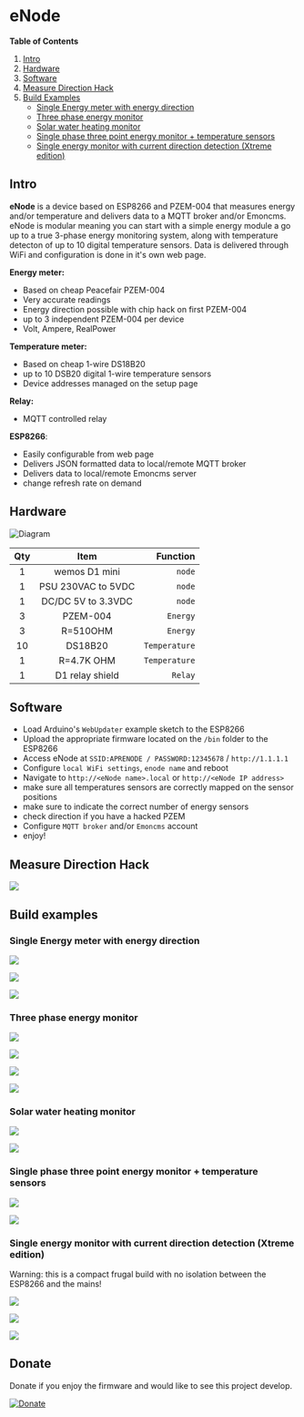 # eNode



**Table of Contents**   
1. [Intro](#id1)
2. [Hardware](#id2)
3. [Software](#id3)
4. [Measure Direction Hack](#id4)
5. [Build Examples](#id5)
   - [Single Energy meter with energy direction](#id6)
   - [Three phase energy monitor](#id7)
   - [Solar water heating monitor](#id8)
   - [Single phase three point energy monitor + temperature sensors](#id9)
   - [Single energy monitor with current direction detection (Xtreme edition)](#id10)



## Intro <a name="id1"></a>


**eNode** is a device based on ESP8266 and PZEM-004 that measures energy and/or temperature and delivers data to a MQTT broker and/or Emoncms. eNode is modular meaning you can start with a simple energy module a go up to a true 3-phase energy monitoring system, along with temperature detecton of up to 10 digital temperature sensors. Data is delivered through WiFi and configuration is done in it's own web page.


**Energy meter:**
  - Based on cheap Peacefair PZEM-004
  - Very accurate readings 
  - Energy direction possible with chip hack on first PZEM-004
  - up to 3 independent PZEM-004 per device
  - Volt, Ampere, RealPower

**Temperature meter:**
  - Based on cheap 1-wire DS18B20
  - up to 10 DSB20 digital 1-wire temperature sensors
  - Device addresses managed on the setup page

**Relay:**
  - MQTT controlled relay

**ESP8266**:
  - Easily configurable from web page
  - Delivers JSON formatted data to local/remote MQTT broker
  - Delivers data to local/remote Emoncms server
  - change refresh rate on demand





## Hardware <a name="id2"></a>

![Diagram](https://lh3.googleusercontent.com/e1DfGtuDOHP26ks97AbndyLBgnwTMQKkRq1iP9G3FVU9LVAItQy7oaT_N-G7u__ev1GwVheDQIT4FdfuTnYpeKXaBWdDkA-Hj8ABVrYQ7QMdZP-GNQVgKgIZV3G8cNY5jdXc4YkYQd31Ctxp7K26qBiDRz4ZabsLqoIqF-QRPAuusCwKpMDkOfXJpcTv5HSq1SGEhRiZfV27RDVZdenaQrf8q9VUYIf4BUmCWjhxIJC1U6ZtEUwBSjWuHwkXcHHz6rmBRi3fKQBbwzb-dS2X5vKwRFRTGck66H-jditREWfmHFMf6BCmInn1MypB31J1s-ZQw4ebJIZ6oqXXh0--bvhL2EViN4wZUSxpBGHI4pFWAHldrGt7cl5b3iP5ghdcrpyl_w1NgX3jell0uDbApxBli3oddDuJjr3MQ4tzG6eesagyHrXWTDTiqZRIb3pDDu4VGP2OkHRZExDRy51eAxpFR7kU23HwMWZw4Ci6SZus5xKCGuj209lCABqcidIjQKZ2Awd-2vVLVbmPZj4l4tqY5NSWbmggXl-4GVQazypX6jQOZ-DEINfM9rfzj-htv0cOkbhY2tOMi4pY2BtTZRiEv9_nZx-naJPWyDYqxS8sP8nqco0HUnkyBUIFP9x8XNTziEaPBNI6KZZIySMj9g4nM099wvj332Jgw2SMNg=w1369-h613-no)



Qty | Item | Function
:---: | :---: | ---:
1 | wemos D1 mini | `node`
1 | PSU 230VAC to 5VDC | `node`
1 | DC/DC 5V to 3.3VDC | `node`
3 | PZEM-004 | `Energy`
3 | R=510OHM | `Energy`
10 | DS18B20 | `Temperature`
1 |  R=4.7K OHM | `Temperature`
1| D1 relay shield|` Relay`


## Software <a name="id3"></a>

- Load Arduino's `WebUpdater` example sketch to the ESP8266
- Upload the appropriate firmware located on the `/bin` folder to the ESP8266
- Access eNode at `SSID:APRENODE / PASSWORD:12345678` / `http://1.1.1.1`
- Configure `local WiFi settings`, `enode name` and reboot
- Navigate to `http://<eNode name>.local` or `http://<eNode IP address>`
- make sure all temperatures sensors are correctly mapped on the sensor positions
- make sure to indicate the correct number of energy sensors
- check direction if you have a hacked PZEM
- Configure `MQTT broker` and/or `Emoncms` account
- enjoy!


## Measure Direction Hack <a name="id4"></a>

![](https://lh3.googleusercontent.com/7oKvPvdqY3lP6zBprZ33XxJ7tKCSPjcxN2w-OqwHl_1SzNu80wvdnXQUsuom1qUd44zljcSAKoW6R_QD6Fw6dyNdrQpZGyCAt7fK76CRAaeEPu2qT8z-xMeqMLAlgMNtwaDBF7miqPXhsgoQ-rWaterlj8KB61w-i8nbBX3sqG_NviRIJFRPZu4y5Mk5QQHA83q366xY_NipzpD8CfSDKwin57H3Htds_hMZ-07q1bP9mxqiQBRQqcq6nFyu7SyfzQPI7FPg7txX6qM7KTZdOb53coQP14PXP9ZpZgZd6tcLpuRveteLxfdhUHiUXz74R1f_4OeA_25O--yq3BcZT_W89wb5o-ZRAX4VKxyWw7SOmyMhGib1QK7HJxYOTOWC5yf9IasuEWV_vbtsjChd_gD7Al2RD4akmTF-P8RQy6oLgGEKNINEdbHCTc4NhU0PtUVe3b90hhll2i0vlXHoQQ_Dcv1H4UQkiork0te3gWIpN9IEScdoKep3nyKpx4NwDmuup3uilXumtjUWld5qL1ifNlgKCKj39EcPMyswWAbB7pGrEsRqt0L_xvEW9gpEuPkjH6MUEL-biGVslIl6hkCvgLHb1iIcVd2EOjmNMurGXLUkB2KS3h3Vw4LIQRWzvFUrmJfLbP9hZKorvSnoDPO2MfHhwYYeXgx2m2J11w=w800-h402-no)


## Build examples <a name="id5"></a>

### Single Energy meter with energy direction <a name="id6"></a>

![](https://lh3.googleusercontent.com/SBM5yHYrzJLQoWducXGPkJP71SLBFISQ5Ax2F3FiR5YQkcBkk9DWqZR7r-aBd-BZTT0_eq0TYaBDuSUKMblybQ1whlfn3Ab3sCUCO7kJJBTG1XEwTd10mAaM5Kt19AUJTuHebA=w950-h633-no)

![](https://lh3.googleusercontent.com/WklSgATVuYcM-uWvbv1qg55E02CUx65vQSYuu0rdVQBsc_ANtl6Y6VnednGCHvuDDJgTBmnBIoNl83vk3QXxfgnidPhTsvpPO1Nfrsi9RKvS4Sm8AGlZYS1ETrLe2WTAgLPpQQ=w1410-h737-no)


![](https://lh3.googleusercontent.com/sQ2G_MfHBDJgZtr_T6JmCbHzPJ0tjJ65jIqNFqcfjtzA-GOI7atpoX9LF5F_NyfGG5sIVLVW3Nkw8zpwZKXFduHe-lHJWSzEFdfq6-6qOtMNwXWco8yAiiEJuRivfRRX5k9SPA=w880-h282-no)


### Three phase energy monitor <a name="id7"></a>

![](https://lh3.googleusercontent.com/lFx36pi3UEKvuJ2qYbtpFguBMdYHqDalrTyzYfMpJ6QEauFbN-FWTpCJb194URD0lFQuWnGRnPC9IVhM5hSQ8yW8yQG-qlcrPBA66at3fiLVNvpbyO8huPWIYGTkMBnIUtYm26PdR9uXiSEnjsl6J3pTGLOXD3ml4gpfDrUmTph6azpmuIuNogqD2aMiltb1xnjmrVW3IDMPG1lK0KD9EJCVmErBsmYO3THbocai0WbOm3nji5eVqjMjkVsnjNoq_8od44LKuXhRD6S3FyLAqMB2GhAaUMylOFMy1MYeswpV7-FJw6sxn5e6gVUjuuaassgb3GWwPzze9O-ix8DL3ow3HKpH5pxjQYOYonMsn6K4eaxno-wSZ3GFVay60ObxO_I9V-RbAVaF-ieE-dpDuLT7op7GzPBqxVaTbWEzweHOx6JiKF7nHEP6MrgxTVsdSkAHLDXw40UQI87A6i_EFgcIFeDXB6wZjHaYlRTB4G5hzbTIQXfr1oMywXrgVoNg-lMF1Hbzr8PgEdc1Fvtg_a4B4i8Tox6E8Ee9m8OVgw1mYuK419F-nFMuEBJt653Rfelz7v62tjP8Q1Evh7JaqDNR1K7sApte8ZGQa6a8c6ByLQwHckGxCVd8prbtLd_P8Zj8hNyJYykLXaHcxQ3f4LAbJzDnS46oUPKVWOXxDA=w480-h381-no)

![](https://lh3.googleusercontent.com/ub1PWoaaYFy7tjcKP3NMdjfcyy_1T3PzNMXWeNUh8XpMcnB6ppoux2o6ybINCb4YF8XOSAphxR3O-HAuFZyPVMpFlR26gftC5yqBesEXUbeBBvcPuQkCpGI4ImhlGNvRg_m8OSMk-2CEeb1wDeSex2sZFVybTSMVCFF0ratgtHhD9epSYo7Md6rKOOtR8SV6LqBSfAYKs2PjodtQtcLszY12ylb-NCLoY16C8IbbuLZuldwpNfwxwNEtC-55Uw9VtjsAD9dzvq-irZ3mqy67_wZcrr9Ba3PcNmUIolCeKH3Ry_ekCXQxMrn9nWhP8n70v14QbpR1aziz_AA6AsDeUHO8lunCqm24vMBvTeQNdQtcX0GkIiHel2F0WToG-pQCrgfuFMyIWGsGt13sPomGboG-IujlZO54pHCLRaJ-bQqArJtUP2TmK4V8lkNpKYEqL4XX_XK1IRpRqgT1X4UyhYEWZl6jFa6ADeu04gfg4iUS4OnU6Fsd6haVlp8jgq0nCm0c_rgZ50uGIzRNJjAIpZ5W48es9Srv1oHxDoQD6tCr60NMMRVPOOmjf-KCu1hWtSlrYn3Tp6TDLjI9LXhOhOqL_22RNCXkMU66JwiDXSMH-uoCmMPCMAGNCajNoBmUYvSLqzq45ZKzjAxlD8vBD79QBKptlcAn_e-jzTnR1g=w891-h635-no)

![](https://lh3.googleusercontent.com/SUtMuaYU9_C3L_J5VXKRoV2fLkUczk4VWAK_2BkKCeZveySMP-O4PEoQfYTDmTc43nil9ksVKdBbtjha8XoHf9IM3jX4muXXrghlTB1ynkGXtvvozB0KwNmbgyj4eRnWnqw9peWqxRMZABj9JrK1kGGYFE9ZvnnwFKE67_AycxmfGPepkMzeZRhMMdHIqfvkKvWynmy5cuIO9h5ADgGohU12Vowu8rLaJRkbKPfH6gQ4_Q_b4LcYZMJ-rcqfVG1OQcSr_ujL_DZzEjFp-IYaf1LCgKV1iOnYgqOmAJGR_13pU9VCijQSDh79NSgmFe4qQMk_5WqnwvHUR8REejvtnBPS5P8r_EGHO6s8NSbiZkeL0qppSdtgiFmgBy_ZGi8jhdN-fVDd83VaQY8ef1O5eTySVcSmW0dxyY3Sqj8i7trMEFXI9eRlPiZ1nK0OxpZqpmOGiwQnE2uqyO_8xstDdI2m0DcMa_r2anpgCGhtHBVExrtsEmGMDPaVxPwD8Qs1IDpKUaRLPs84aDwdWDnNMQBenOknIfgHP8ejUs-y2qzb9tZSKxbvFvtr0T6pucy8PVGK2zF3eN9M-pwvOXczWfWgQZaHdOroAkVuQuorKf0O1vSOMIBtng4-EHqeOqJ6NTSJXSP4HoK6FQCvU0iwrmNJr7xy8cZjmSZUQH_Atw=w472-h370-no)

![](https://lh3.googleusercontent.com/QeJ8_gS_vmSckQ2ZBuxvGNdT9uxHebwZyh364rR8FHZ3sgE6eujNlqYSh17tU7QitzIPzth_RtqV2tyLFnoq-_BQtpi-LL50eNbTqHphKlMxQh5xG7rPd_EwH4cyoz_E0b2d1iYBURK02n_uLU5wlgHnf62ou8vlJuOPQXtkhGTOSa2TI4yjJbd28SVJ9JxTYWnV6MSzD_9VzrmoQDelTw3cnSCSzI3w94WWsd0tdGuGCbkNClzOpsxJSL6FHArSmO0beChDl-OvW2VGb8FCRbK30v3fLIJdXdgtJOiRbj6-hFC5SGCcVW9Sl_4dpx19-k78MQryEiURxKDorgoJwIzx-rDmAOLA_yscJKjS09nMSgHunlyVPAX6uvgaD5XaH1d49AoArGhDe0gp_JlY-2R4cOoyf05p1gS2exxl2WN_YjQ18eQatBh1Kr0gq6whNqvlVUHdA9xzFtyvHaBxEOGZb02GhRgDr3waGkKuwcUT5rXbsAb-g7wEMcu_-M2-uvc2-xJC-Ya-GvYkIIDyLPCFltUy-54OE1YJKopCNo_U1ZUNYBXD7HEawd_BlMqZDU1SfFigiU7SKT6F3-95CtO8Ul1ZaK-Am4Y03IMSJgaR_VIJ0CwyDIB3LTVVD6KnSq8SJzUlLMHFDE7K68w72KpnWXfQkEypGe7THrEvAA=w1366-h584-no)



### Solar water heating monitor <a name="id8"></a>


![](https://lh3.googleusercontent.com/tFdkEL8ua9Wu-ubJ4VFyz7GXtDTRZISQmi7aNZxGzFM9dd4C9nc-lPJ7kovtw_w76qnt8mhJZDld6FUdZHhbYR3bouUoOmFnFZkJbu6Rh54rfo9W-EXe-QJ2BJDxecN_b1-HZA=w1328-h984-no)

![](https://lh3.googleusercontent.com/Kjry__9ISTqjh2ymNkWo4btD8tX7F3stuvma9M4x7LwTNFgYzQmJqs2DiBaSt-pQffBzdvVn0nI350bkH2Aqf5yRAR9vJB3h2svWvKawNcxoNPndNSPwJWIe42NDbmDsqRYE08M12syY_pv3VL2G-PPUdXZyL_r6GJhh7iEqjDezaxl9XUeGF0C-X1hd9y4akavBKDe3x1xT68up4fHglX50_l_TwaPRCqHTwuepshVV3g_xHVBbBUXYxs4NbQx2tErrwVcrVc06Amq0Xr83xBYMaYryKFXGyLaUwywLwX6nKcr_E7pjjDc4HKWna7fptINRo2Kogf8YSM7B7FS8uqWZWj4PNQTM-MLdvERkYrDsJ59aRyHOM3zvodYx_slDjbMGSV729nK-kb0rnlKCJKJRXfCu9QzY1018_9JTrLhnrs7LUdj7Fi3H1ZNxpK1sll6PyvNQsjW9F7ay96g96UJS0nEMErjKvyz0o51kNf6hbr7TrYjSqanpGFAlLul7qiGtQN4qS4lbKXC3eYXnzYSXC4K_I3Q_dJBr69Pts08EzVOP7mi-EpeAWN9xfLinLKdoh5XTjeeG8xYyTPUV6usZgaobb_HFlQEpZCUhx9lwcjSTtBouWsaBVpsSNCkuG-6yxpKl9Vq1EMJ-XqV_Ibn2vaVTxCK52D354MRPVw=w485-h595-no)


### Single phase three point energy monitor + temperature sensors <a name="id9"></a>

![](https://lh3.googleusercontent.com/4TNofhn6XgbDWfB5Vy3fTMXBU3eEpPv2qGJiVXg1k4DyR8OhXb2wOtKr4gcQeAQeleT3dPNV570MK0fLHa-kvDiBpPCPHQ1jlnRBKeh3T-RfHlDuuAf3nAbqd7GbyfxLXktaCLOHvIaoJIxw0o1gRKzi8zrWWMfRKDp_w5OOR9E_Ef1yowT-bYkWTb8O1x2bqKBu7daBMgCKWSajoPW56bwUEElp0Pimn__CEJhloVevcrBVTbUvX2vT5eRQLaEzuvTROKQfC6l61Kbq5vJt9II_r3Fm93tIobBpjRM8qxEeMqzAtfvg7BwKWEmJrDm3m5KdPq6NxQMzqH7BsAbtotoalLiwUjF1K2GAqCDm480BRhQUqan4z-B6decHaWXQLtsFMyFh5-eusepbKKfI7bKsgj5StnvsV3N3nvQS2O0fgSi8zK3108sZEY-twaVZniZYedR79ZL3voSYmo_MW7FJ7h5RFXyswgGEgAr8bX2Xfi-I6wjTi4eQnswHMQaJ-rYFSrjEyni7zLfDID_Bv5G13PR63rlV0t8DUF-xwj4hSQzlnqvXMJnbflh2sbKkCSjsmZPPJIzkCHcxf2WURH2OeTVeaXtm7Btp2DsukpKweB2CTfTkaB4N_6oAwnWrqPrfVzG6a5Z6qtISHKcLM-J4iT7XSjnvOaEihi87dA=w648-h398-no)

![](https://lh3.googleusercontent.com/BZc7rxPkAizcA1MsoeSc3NuljXX6Rqzd766DGI7KEyPS6lk3bBi1ucrndeq2XFWTVcvZD72FCnDQ_jWR7vsf9b-HAef6bJuMdAJttUEG477DciE-uiFghomssKOI_40PhTXIjA=w433-h611-no)



### Single energy monitor with current direction detection (Xtreme edition) <a name="id10"></a>

Warning: this is a compact frugal build with no isolation between the ESP8266 and the mains!

![](https://lh3.googleusercontent.com/zfVH0FW_7isSsE43hgIIo6f_JBsGgUXJCjxrxWLMo9KzeSGNXmJbXRO4RChQ1zv0pUpSGDVIzW3gx8e_N2TZf6j66NkIwnR4qVug30acyMBYPGMEUF1ar9Ci0hbgLZ6fg5D2MRU_DF9y-MaG_llzDVRl19ps4LB46WDk1M-UUd5KvY436vjlVwYPYPaIKdk6fVHm2JZNhST9ZDNntbOlfEtbIdEvYicy2oHPAQBEfSaMjf9eGmu25gXo_WEGvkmHto9O9tMzB-TmMHatnd_2SCe8ZILOp2jdOkt3AIDxnhF2Xb6QTZ9538DBG6-JK5r3Pj7W8y25ymSas8aMmABAn2mtC8qbI9IXEoxzgIZ01dNfGc_22I8cCs6Scq-ZH4vGY28awb01GOqBUb0_C8xYjLLskUdqw5QaWXRqiIe4m9nBR04XnIN_FyvXmSFc6X2uNwnQp21m0dHTebDJ1ISJb16l88E898zaz_DFmGrvJXQa8HM_j5BBrJAwfj72C54Ly0UeeGiI0joAWHoJUN71vnFCPml9xXQVn7KhUEjlkHbc8hlPWdgoo_rE8-hlyoswUdbUfKz5aqinh8MIAkxXFnz8GfJTX1amsAfeV6NM6awHoys6owQIPjQMyfkkpLwHEY2oCZ6SsAuGUQCcAnDiW2FW6TYSEOgv76it26hMAA=w782-h363-no)

![](https://lh3.googleusercontent.com/mMYq36Ngz_BdnH_Tc_D1jCMxPggqqar46_g5UEC1OIMj1TxcqbUo42uABXASkviCf-BxGsrGYiaJRexvZfFzlh4uxsM0jiOeKqV86nZtRlNJdAaXVJ9A_xzYIOi7sIl4dPjXgiQ7eIK_s34soG31cO8FIx1WucoC4XdQtDD6LqEoa31MztCHwKqSXh1vZC9mvCKYtvrktMi5FJ9dldUXNQ-K3EQCmXJZmKoQLEANr3P89PGg8cBoQKim8xPoNjhWIurOA3BCVv3-D5EDZqC7YiTauBQGyCE_h4KnIqDC3D_M-77w9k-ZT2YpFcALUzpNu1H2SWvxAyjUSJWxvgn6kOcKvrfMCKQvV9bKFMbIyTZVFg-z_HMdm3o16JAHdDUw-cCQjGVoffTwtUQ0Jm4nFKi92cez0abz2rxarfsUG1SEMBmXiURlIrtGJlKLA94ia9Q4CYeUi2AaS7yi_XK2MWCiPMD7wENgC_qqVw1b0pzK70quHQyoimmVpBgibCxDQT2Oywa7B-W5sOQsqbjLM17nnv9UvIbubx_NsJX7H1VUQOG1oGqaLCb3TBKlAi0oEOWXnszF2sBfFiof7LYpGz3oRSTs2x6tw_1NKLNkn6CXrKkRxwqK3dMRYJUW7x_gUaikC6cPqSrKLopSko32DVhdX5jrXZVIC-yHzEwtfg=w782-h348-no)

![](https://lh3.googleusercontent.com/v8S4-ADFeqpWfXBl0sVnBg0W3_lTEPHlxwk3R8cSesZJzsmoB7lOYjI1B-CLbNvr1PrIKuEotIOAbISVBfFGEk0c0O7BcypL5m8_0P_t9jv9j6ap1tJ6lvdtuBJJnRN27nkMnagQMKCCn24Xty61UQvvz1Ydtf1lZkHXew7_RbWIPMbhPvYCh8JrGM7wFLaxIT9ZpBPkaAhOe95YMYKozrMRlEunXybv4W4kqYP0oIeCrRw0N8LfbrlfbRklFZUTWak-EAELOwzbn5QDgHVrfmYqlGSnVsWURScK-WXomCyyaP06fCW0k4aQe7iIbTFktYkKDazrOSzSkwUXY5M5TbRZqhiMHDJAeihRkMt_X9o-5FeFC8LDPlmeeZgup66F1FJCcE4RxRwusxnQ86wvwh26Bc6a6BzXtWEaEouoiEU5zNyiU8KdEGrELJ8yDxiinwQEoeCPtI00aeySg9sKn3hi6eCoCkBHDx3SImiZ3aCESdcGHU5fypgerGp84aVUNw5O8cqaUdjhI5_r1jFQMcOEnqivfZ0bygEGSxsR0N5jg3x6hMazJRJLDzw4amDQZmvgcOtSzRy8ERYKPg_gWKJLhne6zT251-uXYRxpulYStXH-mH5XhYkXRJi7ZWfgq0Gfd4cnoAyrr0-j7GDbLDtL8TYLAa39zkB2up9Srw=w503-h398-no)






## Donate

Donate if you enjoy the firmware and would like to see this project develop.

[![Donate](https://img.shields.io/badge/Donate-PayPal-green.svg)](https://www.paypal.me/APREBELO)
